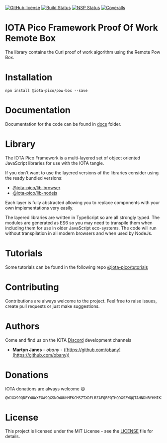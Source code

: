 [![GitHub license](https://img.shields.io/badge/license-MIT-blue.svg)](https://raw.githubusercontent.com/iotaeco/iota-pico-pow-box/master/LICENSE) [![Build Status](https://travis-ci.org/iotaeco/iota-pico-pow-box.svg?branch=master)](https://travis-ci.org/iotaeco/iota-pico-pow-box) [![NSP Status](https://nodesecurity.io/orgs/iotaeco/projects/2ba63c56-f6d2-4059-b2be-ecec5c335530/badge)](https://nodesecurity.io/orgs/iotaeco/projects/2ba63c56-f6d2-4059-b2be-ecec5c335530)
[![Coveralls](https://img.shields.io/coveralls/iotaeco/iota-pico-pow-box.svg)](https://coveralls.io/github/iotaeco/iota-pico-pow-box)

# IOTA Pico Framework Proof Of Work Remote Box

The library contains the Curl proof of work algorithm using the Remote Pow Box.

# Installation

```shell
npm install @iota-pico/pow-box --save
```

# Documentation

Documentation for the code can be found in [docs](./docs/README.md) folder.

# Library

The IOTA Pico Framework is a multi-layered set of object oriented JavaScript libraries for use with the IOTA tangle.

If you don't want to use the layered versions of the libraries consider using the  ready bundled versions:
* [@iota-pico/lib-browser](https://github.com/iotaeco/iota-pico-lib-browser)
* [@iota-pico/lib-nodejs](https://github.com/iotaeco/iota-pico-lib-nodejs)

Each layer is fully abstracted allowing you to replace components with your own implementations very easily.

The layered libraries are written in TypeScript so are all strongly typed. The modules are generated as ES6 so you may need to transpile them when including them for use in older JavaScript eco-systems. The code will run without transpilation in all modern browsers and when used by NodeJs.

# Tutorials

Some tutorials can be found in the following repo [@iota-pico/tutorials](https://github.com/iotaeco/iota-pico-tutorials)

# Contributing

Contributions are always welcome to the project. Feel free to raise issues, create pull requests or just make suggestions.

# Authors

Come and find us on the IOTA [Discord](https://discordapp.com/invite/fNGZXvh) development channels

* **Martyn Janes** - *obany* - ([https://github.com/obany](https://github.com/obany))

# Donations

IOTA donations are always welcome :smile:
```shell
QWJXX99QDEYWUWXEGA9QXSNOWOKHMFKCMSZTXDFLRZAFQRPQTHQDXSZWQQTAHNDNRYHMIKJYWQLKTFHBWSAOJDHAMB
```

# License

This project is licensed under the MIT License - see the [LICENSE](./LICENSE) file for details.
